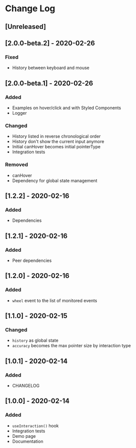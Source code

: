 # Change Log

## [Unreleased]

<!--
### Fixed
### Added
### Changed
### Removed
 -->

## [2.0.0-beta.2] - 2020-02-26

### Fixed

- History between keyboard and mouse

## [2.0.0-beta.1] - 2020-02-26

### Added

- Examples on hover/click and with Styled Components
- Logger

### Changed

- History listed in reverse chronological order
- History don't show the current input anymore
- Initial canHover becomes initial pointerType
- Integration tests

### Removed

- canHover
- Dependency for global state management

## [1.2.2] - 2020-02-16

### Added

- Dependencies

## [1.2.1] - 2020-02-16

### Added

- Peer dependencies

## [1.2.0] - 2020-02-16

### Added

- `wheel` event to the list of monitored events

## [1.1.0] - 2020-02-15

### Changed

- `history` as global state
- `accuracy` becomes the max pointer size by interaction type

## [1.0.1] - 2020-02-14

### Added

- CHANGELOG

## [1.0.0] - 2020-02-14

### Added

- `useInteraction()` hook
- Integration tests
- Demo page
- Documentation
